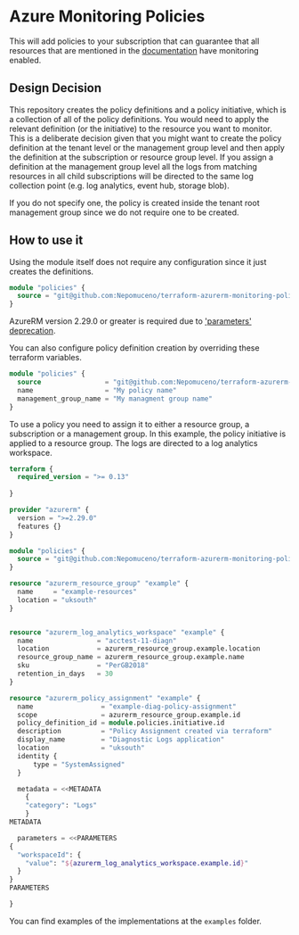 # Azure Monitoring Policies

This will add policies to your subscription that can guarantee that all resources that are mentioned in the [documentation](https://docs.microsoft.com/en-us/azure/azure-monitor/platform/resource-logs-categories) have monitoring enabled.

## Design Decision

This repository creates the policy definitions and a policy initiative, which is a collection of all of the policy definitions. You would need to apply the relevant definition (or the initiative) to the resource you want to monitor. This is a deliberate decision given that you might want to create the policy definition at the tenant level or the management group level and then apply the definition at the subscription or resource group level. If you assign a definition at the management group level all the logs from matching resources in all child subscriptions will be directed to the same log collection point (e.g. log analytics, event hub, storage blob).

If you do not specify one, the policy is created inside the tenant root management group since we do not require one to be created.

## How to use it

Using the module itself does not require any configuration since it just creates the definitions.  

```terraform
module "policies" {
  source = "git@github.com:Nepomuceno/terraform-azurerm-monitoring-policies.git"
}
```

AzureRM version 2.29.0 or greater is required due to ['parameters' deprecation](https://github.com/terraform-providers/terraform-provider-azurerm/pull/8270).

You can also configure policy definition creation by overriding these terraform variables.

```terraform
module "policies" {
  source                = "git@github.com:Nepomuceno/terraform-azurerm-monitoring-policies.git"
  name                  = "My policy name"
  management_group_name = "My managment group name"
}
```

To use a policy you need to assign it to either a resource group, a subscription or a management group. In this example, the policy initiative is applied to a resource group. The logs are directed to a log analytics workspace.  

```terraform
terraform {
  required_version = ">= 0.13"
  
}

provider "azurerm" {
  version = ">=2.29.0"
  features {}
}

module "policies" {
  source = "git@github.com:Nepomuceno/terraform-azurerm-monitoring-policies.git"
}

resource "azurerm_resource_group" "example" {
  name     = "example-resources"
  location = "uksouth"
}


resource "azurerm_log_analytics_workspace" "example" {
  name                = "acctest-11-diagn"
  location            = azurerm_resource_group.example.location
  resource_group_name = azurerm_resource_group.example.name
  sku                 = "PerGB2018"
  retention_in_days   = 30
}

resource "azurerm_policy_assignment" "example" {
  name                 = "example-diag-policy-assignment"
  scope                = azurerm_resource_group.example.id
  policy_definition_id = module.policies.initiative.id
  description          = "Policy Assignment created via terraform"
  display_name         = "Diagnostic Logs application"
  location             = "uksouth"
  identity {
      type = "SystemAssigned"
  }

  metadata = <<METADATA
    {
    "category": "Logs"
    }
METADATA

  parameters = <<PARAMETERS
{
  "workspaceId": {
    "value": "${azurerm_log_analytics_workspace.example.id}"
  }
}
PARAMETERS

}
```

You can find examples of the implementations at the `examples` folder.
